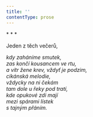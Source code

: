 ```yaml
---
title: ''
contentType: prose
---
```


<section>

\* \* \*

Jeden z těch večerů,

_kdy zaháníme smutek,  
zas končí kousancem ve rtu,  
a vítr žene krev, vždyť je podzim,  
cikánská melodie,  
vždycky na ni čekám  
tam dole u řeky pod tratí,  
kde opukové zdi mají  
mezi spárami lístek  
s tajným přáním._

</section>
